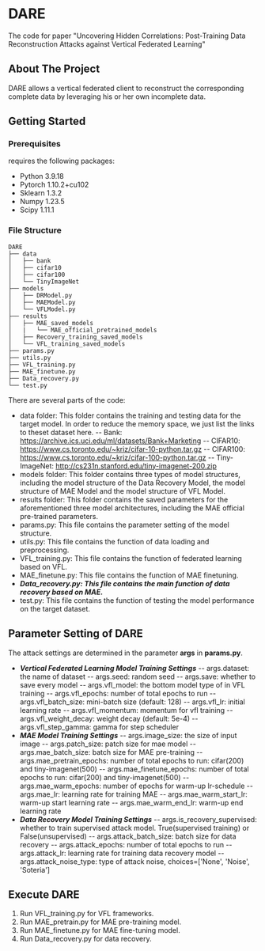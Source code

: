 # DARE
The code for  paper "Uncovering Hidden Correlations: Post-Training  Data Reconstruction Attacks against Vertical  Federated Learning"

## About The Project
DARE allows a vertical federated client to reconstruct the corresponding complete data by leveraging his or her own incomplete data.

## Getting Started
### Prerequisites
 requires the following packages: 
- Python 3.9.18
- Pytorch 1.10.2+cu102
- Sklearn 1.3.2
- Numpy 1.23.5
- Scipy 1.11.1


### File Structure 
```
DARE
├── data
│   ├── bank
│   ├── cifar10
│   ├── cifar100
│   └── TinyImageNet
├── models
│   ├── DRModel.py
│   ├── MAEModel.py
│   └── VFLModel.py
├── results
│   ├── MAE_saved_models
│   |   └── MAE_official_pretrained_models
│   ├── Recovery_training_saved_models
│   └── VFL_training_saved_models
├── params.py
├── utils.py
├── VFL_training.py
├── MAE_finetune.py
├── Data_recovery.py
└── test.py
```
There are several parts of the code:
- data folder: This folder contains the training and testing data for the target model.  In order to reduce the memory space, we just list the  links to theset dataset here. 
   -- Bank: https://archive.ics.uci.edu/ml/datasets/Bank+Marketing
   -- CIFAR10: https://www.cs.toronto.edu/~kriz/cifar-10-python.tar.gz
   -- CIFAR100: https://www.cs.toronto.edu/~kriz/cifar-100-python.tar.gz
   -- Tiny-ImageNet: http://cs231n.stanford.edu/tiny-imagenet-200.zip
- models folder: This folder contains three types of model structures, including the model structure of the Data Recovery Model, the model structure of MAE Model and the model structure of VFL Model.
- results folder: This folder contains the saved parameters for the aforementioned three model architectures, including the MAE official pre-trained parameters.
- params.py: This file contains the parameter setting of the model structure.
- utils.py: This file contains the function of data loading and preprocessing.
- VFL_training.py: This file contains the function of federated learning based on VFL.
- MAE_finetune.py: This file contains the function of MAE finetuning.
- ***Data_recovery.py: This file contains the main function of data recovery based on MAE.***
- test.py: This file contains the function of testing the model performance on the target dataset.

## Parameter Setting of DARE
The attack settings are determined in the parameter **args** in **params.py**. 
- ***Vertical Federated Learning Model Training Settings***
-- args.dataset: the name of dataset
-- args.seed: random seed
-- args.save: whether to save every model
-- args.vfl_model: the bottom model type of in VFL training
-- args.vfl_epochs: number of total epochs to run
-- args.vfl_batch_size: mini-batch size (default: 128)
-- args.vfl_lr: initial learning rate
-- args.vfl_momentum: momentum for vfl training
-- args.vfl_weight_decay: weight decay (default: 5e-4)
-- args.vfl_step_gamma: gamma for step scheduler
- ***MAE Model Training Settings***
-- args.image_size: the size of input image
-- args.patch_size: patch size for mae model
-- args.mae_batch_size: batch size for MAE pre-training
-- args.mae_pretrain_epochs: number of total epochs to run: cifar(200) and tiny-imagenet(500)
-- args.mae_finetune_epochs: number of total epochs to run: cifar(200) and tiny-imagenet(500)
-- args.mae_warm_epochs: number of epochs for warm-up lr-schedule
-- args.mae_lr: learning rate for training MAE
-- args.mae_warm_start_lr: warm-up start learning rate
-- args.mae_warm_end_lr: warm-up end learning rate
- ***Data Recovery Model Training Settings***
-- args.is_recovery_supervised: whether to train supervised attack model. True(supervised training) or False(unsupervised)
-- args.attack_batch_size: batch size for data recovery
-- args.attack_epochs: number of total epochs to run
-- args.attack_lr: learning rate for training data recovery model
-- args.attack_noise_type: type of attack noise, choices=['None', 'Noise', 'Soteria']



## Execute DARE
1. Run VFL_training.py for VFL frameworks.  
2. Run MAE_pretrain.py for MAE pre-training model.  
3. Run MAE_finetune.py for MAE fine-tuning model.  
4. Run Data_recovery.py for data recovery.  






